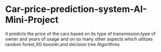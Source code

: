 # Car-price-prediction-system-AI-Mini-Project
It predicts the price of the cars based on its type of transmission,type of owner and years of usage and on so many other aspects which utilizes random forest,XG booster,and decision tree Algorithms
